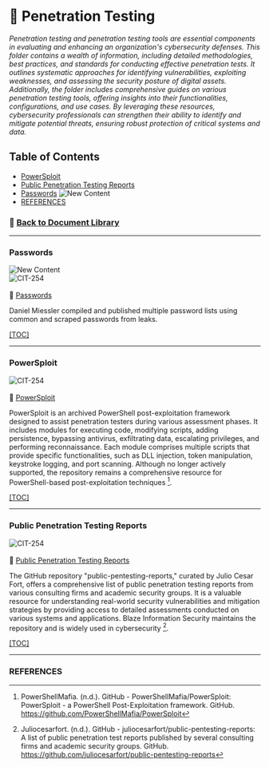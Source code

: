 # 📁 Penetration Testing
*Penetration testing and penetration testing tools are essential components in evaluating and enhancing an organization's cybersecurity defenses. This folder contains a wealth of information, including detailed methodologies, best practices, and standards for conducting effective penetration tests. It outlines systematic approaches for identifying vulnerabilities, exploiting weaknesses, and assessing the security posture of digital assets. Additionally, the folder includes comprehensive guides on various penetration testing tools, offering insights into their functionalities, configurations, and use cases. By leveraging these resources, cybersecurity professionals can strengthen their ability to identify and mitigate potential threats, ensuring robust protection of critical systems and data.*

## <a id="pentest-toc"></a>Table of Contents
- [PowerSploit](#pentest-powersploit)
- [Public Penetration Testing Reports](#pentest-publictesitngreports)
- [Passwords](#pentest-password-lists) ![New Content](https://img.shields.io/badge/New_Content-24FA-orange?style=plastic&logo=Apachespark&logoColor=white)
- [REFERENCES](#pentest-references)

### 📁 [Back to Document Library](../../Document%20Library/README.md#doclib-toc)

---
### <a id="pentest-password-lists"></a>Passwords
![New Content](https://img.shields.io/badge/New_Content-24FA-orange?style=plastic&logo=Apachespark&logoColor=white)<br/>
![CIT-254](https://img.shields.io/badge/254-CIT?style=plastic&logo=Educative&logoColor=white&color=B833FF)
<br/><br/>
:link: [Passwords](https://github.com/danielmiessler/SecLists/tree/master/Passwords)<br/>

Daniel Miessler compiled and published multiple password lists using common and scraped passwords from leaks.

[[TOC]](#pentest-toc)

---
### <a id="pentest-powersploit"></a>PowerSploit
![CIT-254](https://img.shields.io/badge/254-CIT?style=plastic&logo=Educative&logoColor=white&color=B833FF)
<br/><br/>
:link: [PowerSploit](https://github.com/PowerShellMafia/PowerSploit)<br/>

PowerSploit is an archived PowerShell post-exploitation framework designed to assist penetration testers during various assessment phases. It includes modules for executing code, modifying scripts, adding persistence, bypassing antivirus, exfiltrating data, escalating privileges, and performing reconnaissance. Each module comprises multiple scripts that provide specific functionalities, such as DLL injection, token manipulation, keystroke logging, and port scanning. Although no longer actively supported, the repository remains a comprehensive resource for PowerShell-based post-exploitation techniques [^1].

[[TOC]](#pentest-toc)
[^1]: PowerShellMafia. (n.d.). GitHub - PowerShellMafia/PowerSploit: PowerSploit - a PowerShell Post-Exploitation framework. GitHub. https://github.com/PowerShellMafia/PowerSploit

---
### <a id="pentest-publictesitngreports"></a>Public Penetration Testing Reports
![CIT-254](https://img.shields.io/badge/254-CIT?style=plastic&logo=Educative&logoColor=white&color=B833FF)
<br/><br/>
:link: [Public Penetration Testing Reports](https://github.com/juliocesarfort/public-pentesting-reports)<br/>

The GitHub repository "public-pentesting-reports," curated by Julio Cesar Fort, offers a comprehensive list of public penetration testing reports from various consulting firms and academic security groups. It is a valuable resource for understanding real-world security vulnerabilities and mitigation strategies by providing access to detailed assessments conducted on various systems and applications. Blaze Information Security maintains the repository and is widely used in cybersecurity [^2].

[[TOC]](#pentest-toc)
[^2]: Juliocesarfort. (n.d.). GitHub - juliocesarfort/public-pentesting-reports: A list of public penetration test reports published by several consulting firms and academic security groups. GitHub. https://github.com/juliocesarfort/public-pentesting-reports

---
### <a id="pentest-references"></a>REFERENCES
